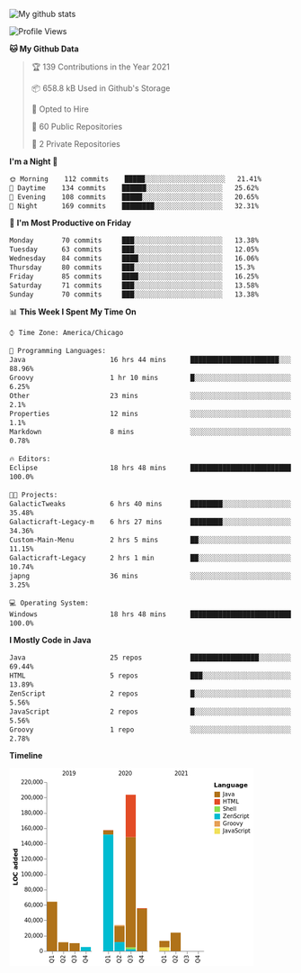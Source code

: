 ![My github stats](https://github-readme-stats.vercel.app/api?username=romvoid95&theme=gruvbox&include_all_commits=true&show_icons=true")

<!--START_SECTION:waka-->
![Profile Views](http://img.shields.io/badge/Profile%20Views-0-blue)

**🐱 My Github Data** 

> 🏆 139 Contributions in the Year 2021
 > 
> 📦 658.8 kB Used in Github's Storage 
 > 
> 💼 Opted to Hire
 > 
> 📜 60 Public Repositories 
 > 
> 🔑 2 Private Repositories  
 > 
**I'm a Night 🦉** 

```text
🌞 Morning    112 commits    █████░░░░░░░░░░░░░░░░░░░░   21.41% 
🌆 Daytime    134 commits    ██████░░░░░░░░░░░░░░░░░░░   25.62% 
🌃 Evening    108 commits    █████░░░░░░░░░░░░░░░░░░░░   20.65% 
🌙 Night      169 commits    ████████░░░░░░░░░░░░░░░░░   32.31%

```
📅 **I'm Most Productive on Friday** 

```text
Monday       70 commits     ███░░░░░░░░░░░░░░░░░░░░░░   13.38% 
Tuesday      63 commits     ███░░░░░░░░░░░░░░░░░░░░░░   12.05% 
Wednesday    84 commits     ████░░░░░░░░░░░░░░░░░░░░░   16.06% 
Thursday     80 commits     ███░░░░░░░░░░░░░░░░░░░░░░   15.3% 
Friday       85 commits     ████░░░░░░░░░░░░░░░░░░░░░   16.25% 
Saturday     71 commits     ███░░░░░░░░░░░░░░░░░░░░░░   13.58% 
Sunday       70 commits     ███░░░░░░░░░░░░░░░░░░░░░░   13.38%

```


📊 **This Week I Spent My Time On** 

```text
⌚︎ Time Zone: America/Chicago

💬 Programming Languages: 
Java                     16 hrs 44 mins      ██████████████████████░░░   88.96% 
Groovy                   1 hr 10 mins        █░░░░░░░░░░░░░░░░░░░░░░░░   6.25% 
Other                    23 mins             ░░░░░░░░░░░░░░░░░░░░░░░░░   2.1% 
Properties               12 mins             ░░░░░░░░░░░░░░░░░░░░░░░░░   1.1% 
Markdown                 8 mins              ░░░░░░░░░░░░░░░░░░░░░░░░░   0.78%

🔥 Editors: 
Eclipse                  18 hrs 48 mins      █████████████████████████   100.0%

🐱‍💻 Projects: 
GalacticTweaks           6 hrs 40 mins       ████████░░░░░░░░░░░░░░░░░   35.48% 
Galacticraft-Legacy-m    6 hrs 27 mins       ████████░░░░░░░░░░░░░░░░░   34.36% 
Custom-Main-Menu         2 hrs 5 mins        ██░░░░░░░░░░░░░░░░░░░░░░░   11.15% 
Galacticraft-Legacy      2 hrs 1 min         ██░░░░░░░░░░░░░░░░░░░░░░░   10.74% 
japng                    36 mins             ░░░░░░░░░░░░░░░░░░░░░░░░░   3.25%

💻 Operating System: 
Windows                  18 hrs 48 mins      █████████████████████████   100.0%

```

**I Mostly Code in Java** 

```text
Java                     25 repos            █████████████████░░░░░░░░   69.44% 
HTML                     5 repos             ███░░░░░░░░░░░░░░░░░░░░░░   13.89% 
ZenScript                2 repos             █░░░░░░░░░░░░░░░░░░░░░░░░   5.56% 
JavaScript               2 repos             █░░░░░░░░░░░░░░░░░░░░░░░░   5.56% 
Groovy                   1 repo              ░░░░░░░░░░░░░░░░░░░░░░░░░   2.78%

```


**Timeline**

![Chart not found](https://raw.githubusercontent.com/ROMVoid95/ROMVoid95/master/charts/bar_graph.png) 


<!--END_SECTION:waka-->

